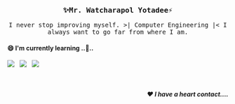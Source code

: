 <h3 align='center'><samp>✨<strong>Mr. Watcharapol Yotadee</strong>⚡</samp></h3> 
<p align='center'> <samp> I never stop improving myself. >| Computer Engineering |< I always want to go far from where I am.</samp></p>

<h4> 😄 I'm currently learning ..🌱..</h4>

<p >
<img src="https://img.shields.io/badge/jquery%20-%230769ad.svg?&style=for-the-badge&logo=jquery&logoColor=white" />&nbsp;&nbsp;  
<img src="https://img.shields.io/badge/css3%20-%231572B6.svg?&style=for-the-badge&logo=css3&logoColor=white" />&nbsp;&nbsp;
<img src="https://img.shields.io/badge/react%20-%2361DAFB.svg?&style=for-the-badge&logo=react&logoColor=white" />&nbsp;&nbsp;&nbsp;
</p>
<br>
<h5 align="right"> ❤ I have a heart contact....</h5>
</p>





